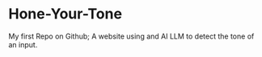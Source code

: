 # Hone-Your-Tone
My first Repo on Github; A website using and AI LLM to detect the tone of an input. 

